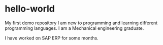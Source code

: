 # hello-world
My first demo repository
I am new to programming and learning different programming languages. I am a Mechanical engineering graduate. 

I have worked on SAP ERP for some months.
